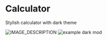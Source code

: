 # Calculator
Stylish calculator with dark theme

![IMAGE_DESCRIPTION](https://klike.net/uploads/posts/2019-05/1556708032_1.jpg)
<img src="Screenshot_2.png" alt="example dark mod">
